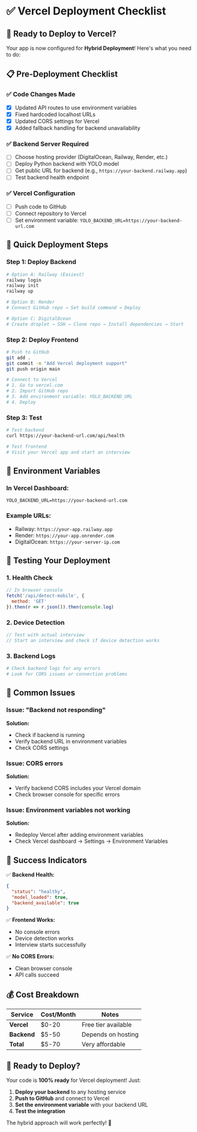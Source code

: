 # ✅ Vercel Deployment Checklist

## 🚀 **Ready to Deploy to Vercel?**

Your app is now configured for **Hybrid Deployment**! Here's what you need to do:

## 📋 **Pre-Deployment Checklist**

### ✅ **Code Changes Made**
- [x] Updated API routes to use environment variables
- [x] Fixed hardcoded localhost URLs
- [x] Updated CORS settings for Vercel
- [x] Added fallback handling for backend unavailability

### ✅ **Backend Server Required**
- [ ] Choose hosting provider (DigitalOcean, Railway, Render, etc.)
- [ ] Deploy Python backend with YOLO model
- [ ] Get public URL for backend (e.g., `https://your-backend.railway.app`)
- [ ] Test backend health endpoint

### ✅ **Vercel Configuration**
- [ ] Push code to GitHub
- [ ] Connect repository to Vercel
- [ ] Set environment variable: `YOLO_BACKEND_URL=https://your-backend-url.com`

## 🎯 **Quick Deployment Steps**

### **Step 1: Deploy Backend**
```bash
# Option A: Railway (Easiest)
railway login
railway init
railway up

# Option B: Render
# Connect GitHub repo → Set build command → Deploy

# Option C: DigitalOcean
# Create droplet → SSH → Clone repo → Install dependencies → Start
```

### **Step 2: Deploy Frontend**
```bash
# Push to GitHub
git add .
git commit -m "Add Vercel deployment support"
git push origin main

# Connect to Vercel
# 1. Go to vercel.com
# 2. Import GitHub repo
# 3. Add environment variable: YOLO_BACKEND_URL
# 4. Deploy
```

### **Step 3: Test**
```bash
# Test backend
curl https://your-backend-url.com/api/health

# Test frontend
# Visit your Vercel app and start an interview
```

## 🔧 **Environment Variables**

### **In Vercel Dashboard:**
```
YOLO_BACKEND_URL=https://your-backend-url.com
```

### **Example URLs:**
- Railway: `https://your-app.railway.app`
- Render: `https://your-app.onrender.com`
- DigitalOcean: `https://your-server-ip.com`

## 🧪 **Testing Your Deployment**

### **1. Health Check**
```javascript
// In browser console
fetch('/api/detect-mobile', {
  method: 'GET'
}).then(r => r.json()).then(console.log)
```

### **2. Device Detection**
```javascript
// Test with actual interview
// Start an interview and check if device detection works
```

### **3. Backend Logs**
```bash
# Check backend logs for any errors
# Look for CORS issues or connection problems
```

## 🚨 **Common Issues**

### **Issue: "Backend not responding"**
**Solution:**
- Check if backend is running
- Verify backend URL in environment variables
- Check CORS settings

### **Issue: CORS errors**
**Solution:**
- Verify backend CORS includes your Vercel domain
- Check browser console for specific errors

### **Issue: Environment variables not working**
**Solution:**
- Redeploy Vercel after adding environment variables
- Check Vercel dashboard → Settings → Environment Variables

## 🎉 **Success Indicators**

✅ **Backend Health:**
```json
{
  "status": "healthy",
  "model_loaded": true,
  "backend_available": true
}
```

✅ **Frontend Works:**
- No console errors
- Device detection works
- Interview starts successfully

✅ **No CORS Errors:**
- Clean browser console
- API calls succeed

## 💰 **Cost Breakdown**

| Service | Cost/Month | Notes |
|---------|------------|-------|
| **Vercel** | $0-20 | Free tier available |
| **Backend** | $5-50 | Depends on hosting |
| **Total** | $5-70 | Very affordable |

## 🚀 **Ready to Deploy?**

Your code is **100% ready** for Vercel deployment! Just:

1. **Deploy your backend** to any hosting service
2. **Push to GitHub** and connect to Vercel
3. **Set the environment variable** with your backend URL
4. **Test the integration**

The hybrid approach will work perfectly! 🎉 